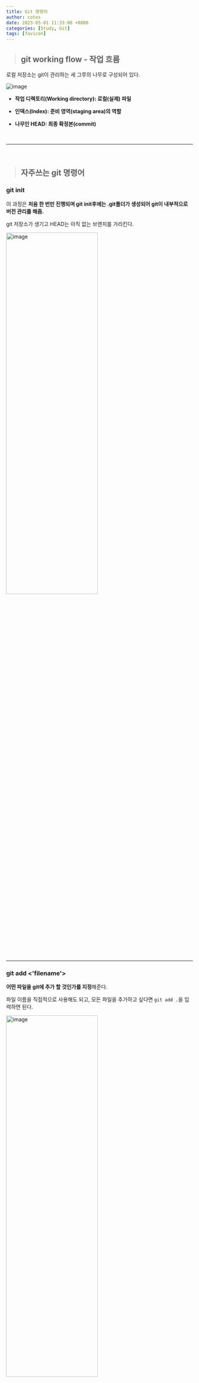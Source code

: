 ```yaml
---
title: Git 명령어
author: cotes
date: 2023-05-01 11:33:00 +0800
categories: [Study, Git]
tags: [favicon]
---
```


> ## git working flow - 작업 흐름

로컬 저장소는 git이 관리하는 세 그루의 나무로 구성되어 있다.

![image](https://github.com/hajung00/hajung00.github.io/assets/66300154/c5c95150-644c-4180-923d-890ce23ffb24)

- **작업 디렉토리(Working directory): 로컬(실제) 파일**

- **인덱스(Index): 준비 영역(staging area)의 역할**

- **나무인 HEAD: 최종 확정본(commit)**

<br/>

---

<br/>

> ## 자주쓰는 git 명령어

### git init

이 과정은 **처음 한 번만 진행되며 git init후에는 .git폴더가 생성되어 git이 내부적으로 버전 관리를 해줌.**

git 저장소가 생기고 HEAD는 아직 없는 브랜치를 가리킨다.

<img src="https://github.com/hajung00/hajung00.github.io/assets/66300154/7591f490-3fe0-4d41-ad49-056d890a599c" width="70%" height="50%" alt="image"/>

<br/>

---

### git add <'filename'>

**어떤 파일을 git에 추가 할 것인가를 지정**해준다.

파일 이름을 직접적으로 사용해도 되고, 모든 파일을 추가하고 싶다면 `git add .`을 입력하면 된다.

<img src="https://github.com/hajung00/hajung00.github.io/assets/66300154/449da812-19c3-417d-ac94-b1f612c54551" width="70%" height="50%" alt="image"/>

<br/>

> - **.gitignore** <br/>
>   git에 특정 파일이 올라가는 것을 막고싶다면 .gitignore 폴더 생성후 무시하고 싶은 파일을 추가하면 해당 파일들은 제거해서 git에 추가해준다.

<br/>

---

### git commit

`git commit -m "commit message"`

**git에서 커밋은 변경사항을 내 컴퓨터에 저장한다는 의미**이다.

위 명령어를 실행하면 이제 작업흐름상에 **변경된 파일이 HEAD에 반영될 것이다. 하지만, 원격 저장소에는 아직 반영이 되지는 않은 상태**이다.

<img src="https://github.com/hajung00/hajung00.github.io/assets/66300154/fff712e8-806c-41f8-995e-1474d135bf62" width="70%" height="50%" alt="image"/>

<br/>

> **Tip)** git add와 commit 한번에 쓰는법<br/> > `git commit -am "commit message"`

<br/>

---

### git status

**파일의 상태를 확인하려면 git status 명령**을 사용한다.

git add 명령어로 **추가한 파일 및 수정한 파일을 확인**할 수 있다.

<img src="https://github.com/hajung00/hajung00.github.io/assets/66300154/fff712e8-806c-41f8-995e-1474d135bf62" width="70%" height="50%" alt="image"/>

위의 그림에서는 **세 트리가 모두 같기 때문에 `git status`명령을 실행하면 아무런 변경 사항이 없다**고 나온다.

<br/>

> - **Untracked 와 Tracked** <br/><br/>
>   Tracked 파일은 이미 스냅샷에 포함돼 있던 파일이고, Tracked 파일은 또 Unmodified(수정하지 않음)와 Modified(수정함) 그리고 Staged(커밋하면 저장소에 기록되는) 상태 중 하나이다.
>
> * Unstaged 상태의 파일은 커밋되지 않는다.

<br/>

---

### git reset

**commit을 되돌리는 명령어**이다.

`git reset <option> HEAD~<되돌리고 싶은 만큼>`

<br/>

**옵션에 따른 reset 동작**

1. **--soft**

    <img src="https://github.com/hajung00/hajung00.github.io/assets/66300154/ee534c5b-b2f7-47d4-9a5d-23751dec108e" width="70%" height="50%" alt="image"/>

   - HEAD가 가리키는 브랜치를 옮긴다.

   <br/>

2. **--mixed(default option)**

   <img src="https://github.com/hajung00/hajung00.github.io/assets/66300154/25ffc1f0-02d1-4fa5-b526-1136ef7ea9c8" width="70%" height="50%" alt="image"/>

   - HEAD가 가리키는 브랜치를 옮긴다.

   - Index를 HEAD가 가리키는 상태로 만든다.

    <br/>

3. **--hard**

    <img src="https://github.com/hajung00/hajung00.github.io/assets/66300154/b541250e-b777-4ba5-8149-5b41ddcc4453" width="70%" height="50%" alt="image"/>

   - HEAD가 가리키는 브랜치를 옮긴다.

   - Index를 HEAD가 가리키는 상태로 만든다.

   - 워킹 디렉토리를 Index의 상태로 만든다.

<br/>

---

### git remote

**외부의 깃헙 저장소가 있는 url에 대한 name을 만들어 관리하기 위한 명령어**

- github에서 repository 생성하면 url도 같이 생성

- `git remote add <name> <url> `

  - **원격 서버 주소(url)을 name으로 추가**

- `git remote get-url origin`

  - name을 origin이라 설정한 것의 url을 가져오겠다.

- `git remote -v`

  - 연결된 원격 저장소를 확인

<br/>

---

### git push

push는 마지막으로 **커밋한 사항을 git repository 에 올리겠다는 뜻**이다.

**push가 안되면 원격 서버에 변경사항이 저장되지 않는다. 다시말해, 프로젝트를 공유하고 싶을 때 리모트 저장소에 Push할 수 있다.**

이 명령은 `git push [리모트 저장소 이름] [브랜치 이름]`으로 단순하다.

commit 까지만 실행했다면 현재의 변경 내용은 아직 로컬 저장소의 HEAD 안에 머물고 있을 것이다.

이제 이 변경 내용을 원격 서버로 올리기 위해 `git push - u origin master` 명령을 실행한다.

<br/>

---

### git pull

- **원격 저장소의 갱신된 내용을 추가로 내려받는 작업**이다.

- 로컬 저장소보다 최신인 갱신된 원격 저장소의 커밋 정보를 현재 로컬 저장소로 내려받는다.

- **pull 명령어를 주기적으로 사용하면 최신 커밋 정보로 로컬 저장소를 유지할 수 있다.**

`git pull [리모트 저장소 이름] [브랜치 이름]` 명령어로 원격 저장소의 갱신된 내용을 내려받을 수 있다.

<br/>

---

### git merge, git rebase

**한 브랜치에서 다른 브랜치로 합치는 방법은 merge와 rebase가 있다.**

![image](https://github.com/hajung00/hajung00.github.io/assets/66300154/ab393150-978e-4612-b49e-ababe5825f67)

위의 commit 이력을 가졌다고 가정하고 merge와 rebase의 동작 원리와 차이점에 대해 설명하고자 한다.

_git branch에 대한 내용은 [Git branch](https://hajung00.github.io/posts/git-branch/)게시글을 통해 확인할 수 있습니다._

<br/>

#### 방법 1) merge

**다른 브랜치를 현재 Checkout된 브랜치에 Merge 하는 명령**

`git merge 노란색 branch`

![image](https://github.com/hajung00/hajung00.github.io/assets/66300154/30081aea-9aee-4769-bf68-588c293023f2)

<br/>

ex) 다른 branch에서 같은 줄을 고치고 합칠 경우

| 초록색 branch(master) | 노란색 branch |
| --------------------- | ------------- |
| const a = 10;         | const a = 20; |

1. 변경 후 각자 commit

2. 초록색 branch(master)에서 노란색 branch를 merge

3. **같은 부분을 수정했기때문에 충돌(conflict) 발생**

4. 초록색 branch(master) or 노란색 branch or 둘다 합침

5. git add .

6. git merge --continue

<br/>

---

#### 방법 2) rebase

**다른 브랜치를 현재 Checkout된 브랜치에 rebase 하는 명령**

`git rebase 노란색 branch`

![image](https://github.com/hajung00/hajung00.github.io/assets/66300154/7d148305-8ff3-4dd4-b72f-acee5193c0dc)

- 어떤 특정 브랜치를 base로 커밋 이력을 재정렬하겠다는 명령어

  - **base: 브런치가 생성될 때 기준점**

- **재정렬되는 commit 이력이기 때문에, 재정렬되는 commit 이력에는 이전과는 다른 새로운 해쉬 ID가 부여**

<br/>

---

### git cherry-pick

**특정 commit을 가져올 때 사용**

- branchA: 중요한 commit

- branckB: 별로 안 중요한 commit

master에서 branchA의 중요한 commit만을 가져오고 싶을 때, `git cherry-pick <원하는 커밋 id>`

<br/>

> Tip) Commit에 tag 설정<br/><br/>
> 매번 커밋 id찾기 번거롭다 -> tag사용 (git tag <tag 이름>)<br/>
> 중요한 기점이 되는 commit에 tag를 달아 접근하기 편하게 함.

<br/>

---

### git stash

**임시 저장**

<br/>

**상황1) branchA에서 작업하는 중에 branchB로 갔다오고 싶음**

git checkout branckB => branchA의 변경 사항을 commit하던지, git stash하라고 나옴

git stash하고 branchB에 감 => 다시 branchA로 돌아옴 => git stash apply => 기존 작업 하던 것 보여줌.

<br/>

**상황2) branch 착각하고 잘 못 썼을때**

branchA의 stash 한 것을 branchB에서 불러올 수 있음.(B로가서 git stash apply)

<br/>

---

### git fetch

마지막 pull 이후 원격 저장소 또는 브랜치에 적용된 변경 사항을 확인할 수 있다.

- **git pull을 하면 로컬까지 바뀌어 버리니까 fetch를 통해 원격이랑 로컬이랑 비교 할 수 있음.**

- push: fetch + merge

<br/>

---

<br/>

> ## 📑 참고 자료

[Git 기초- 깃(git) 명령어 배워보기](https://webclub.tistory.com/317)

[Git--distributed-even-if-your-workflow-isnt](https://git-scm.com/book/ko/v2/Git-%EB%8F%84%EA%B5%AC-Reset-%EB%AA%85%ED%99%95%ED%9E%88-%EC%95%8C%EA%B3%A0-%EA%B0%80%EA%B8%B0)

[[GIT] Merge vs Rebase 차이](https://dongminyoon.tistory.com/9)
